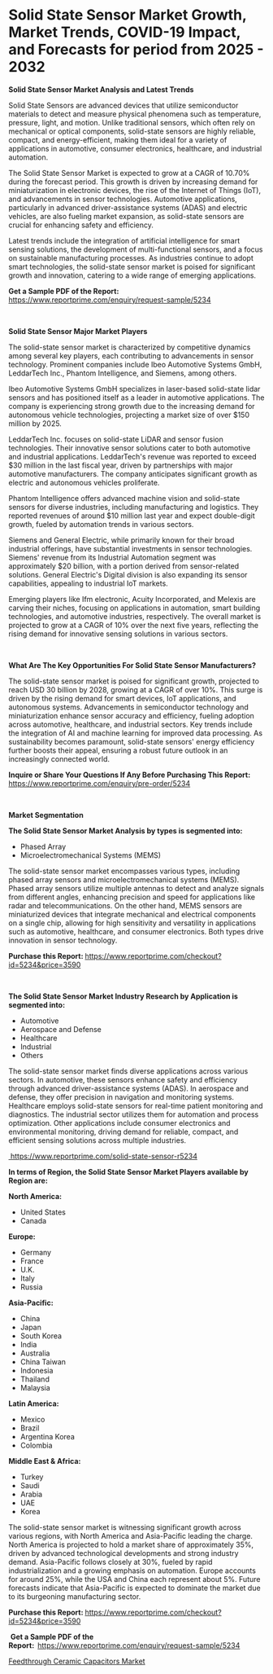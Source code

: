 <p><h1>Solid State Sensor Market Growth, Market Trends, COVID-19 Impact, and Forecasts for period from 2025 - 2032</h1></p><p><strong>Solid State Sensor Market Analysis and Latest Trends</strong></p>
<p><p>Solid State Sensors are advanced devices that utilize semiconductor materials to detect and measure physical phenomena such as temperature, pressure, light, and motion. Unlike traditional sensors, which often rely on mechanical or optical components, solid-state sensors are highly reliable, compact, and energy-efficient, making them ideal for a variety of applications in automotive, consumer electronics, healthcare, and industrial automation.</p><p>The Solid State Sensor Market is expected to grow at a CAGR of 10.70% during the forecast period. This growth is driven by increasing demand for miniaturization in electronic devices, the rise of the Internet of Things (IoT), and advancements in sensor technologies. Automotive applications, particularly in advanced driver-assistance systems (ADAS) and electric vehicles, are also fueling market expansion, as solid-state sensors are crucial for enhancing safety and efficiency. </p><p>Latest trends include the integration of artificial intelligence for smart sensing solutions, the development of multi-functional sensors, and a focus on sustainable manufacturing processes. As industries continue to adopt smart technologies, the solid-state sensor market is poised for significant growth and innovation, catering to a wide range of emerging applications.</p></p>
<p><strong>Get a Sample PDF of the Report:&nbsp;</strong> <a href="https://www.reportprime.com/enquiry/request-sample/5234?utm_campaign=3362&utm_medium=2&utm_source=Github&utm_content=ia&utm_term=19032025&utm_id=solid-state-sensor">https://www.reportprime.com/enquiry/request-sample/5234</a></p>
<p>&nbsp;</p>
<p><strong>Solid State Sensor Major Market Players</strong></p>
<p><p>The solid-state sensor market is characterized by competitive dynamics among several key players, each contributing to advancements in sensor technology. Prominent companies include Ibeo Automotive Systems GmbH, LeddarTech Inc., Phantom Intelligence, and Siemens, among others.</p><p>Ibeo Automotive Systems GmbH specializes in laser-based solid-state lidar sensors and has positioned itself as a leader in automotive applications. The company is experiencing strong growth due to the increasing demand for autonomous vehicle technologies, projecting a market size of over $150 million by 2025.</p><p>LeddarTech Inc. focuses on solid-state LiDAR and sensor fusion technologies. Their innovative sensor solutions cater to both automotive and industrial applications. LeddarTech's revenue was reported to exceed $30 million in the last fiscal year, driven by partnerships with major automotive manufacturers. The company anticipates significant growth as electric and autonomous vehicles proliferate.</p><p>Phantom Intelligence offers advanced machine vision and solid-state sensors for diverse industries, including manufacturing and logistics. They reported revenues of around $10 million last year and expect double-digit growth, fueled by automation trends in various sectors.</p><p>Siemens and General Electric, while primarily known for their broad industrial offerings, have substantial investments in sensor technologies. Siemens' revenue from its Industrial Automation segment was approximately $20 billion, with a portion derived from sensor-related solutions. General Electric's Digital division is also expanding its sensor capabilities, appealing to industrial IoT markets.</p><p>Emerging players like Ifm electronic, Acuity Incorporated, and Melexis are carving their niches, focusing on applications in automation, smart building technologies, and automotive industries, respectively. The overall market is projected to grow at a CAGR of 10% over the next five years, reflecting the rising demand for innovative sensing solutions in various sectors.</p></p>
<p>&nbsp;</p>
<p><strong>What Are The Key Opportunities For Solid State Sensor Manufacturers?</strong></p>
<p><p>The solid-state sensor market is poised for significant growth, projected to reach USD 30 billion by 2028, growing at a CAGR of over 10%. This surge is driven by the rising demand for smart devices, IoT applications, and autonomous systems. Advancements in semiconductor technology and miniaturization enhance sensor accuracy and efficiency, fueling adoption across automotive, healthcare, and industrial sectors. Key trends include the integration of AI and machine learning for improved data processing. As sustainability becomes paramount, solid-state sensors' energy efficiency further boosts their appeal, ensuring a robust future outlook in an increasingly connected world.</p></p>
<p><strong>Inquire or Share Your Questions If Any Before Purchasing This Report:</strong> <a href="https://www.reportprime.com/enquiry/pre-order/5234?utm_campaign=3362&utm_medium=2&utm_source=Github&utm_content=ia&utm_term=19032025&utm_id=solid-state-sensor">https://www.reportprime.com/enquiry/pre-order/5234</a></p>
<p>&nbsp;</p>
<p><strong>Market Segmentation</strong></p>
<p><strong>The Solid State Sensor Market Analysis by types is segmented into:</strong></p>
<p><ul><li>Phased Array</li><li>Microelectromechanical Systems (MEMS)</li></ul></p>
<p><p>The solid-state sensor market encompasses various types, including phased array sensors and microelectromechanical systems (MEMS). Phased array sensors utilize multiple antennas to detect and analyze signals from different angles, enhancing precision and speed for applications like radar and telecommunications. On the other hand, MEMS sensors are miniaturized devices that integrate mechanical and electrical components on a single chip, allowing for high sensitivity and versatility in applications such as automotive, healthcare, and consumer electronics. Both types drive innovation in sensor technology.</p></p>
<p><strong>Purchase this Report:&nbsp;</strong><a href="https://www.reportprime.com/checkout?id=5234&price=3590&utm_campaign=3362&utm_medium=2&utm_source=Github&utm_content=ia&utm_term=19032025&utm_id=solid-state-sensor">https://www.reportprime.com/checkout?id=5234&price=3590</a></p>
<p>&nbsp;</p>
<p><strong>The Solid State Sensor Market Industry Research by Application is segmented into:</strong></p>
<p><ul><li>Automotive</li><li>Aerospace and Defense</li><li>Healthcare</li><li>Industrial</li><li>Others</li></ul></p>
<p><p>The solid-state sensor market finds diverse applications across various sectors. In automotive, these sensors enhance safety and efficiency through advanced driver-assistance systems (ADAS). In aerospace and defense, they offer precision in navigation and monitoring systems. Healthcare employs solid-state sensors for real-time patient monitoring and diagnostics. The industrial sector utilizes them for automation and process optimization. Other applications include consumer electronics and environmental monitoring, driving demand for reliable, compact, and efficient sensing solutions across multiple industries.</p></p>
<p><a href="https://www.reportprime.com/solid-state-sensor-r5234?utm_campaign=3362&utm_medium=2&utm_source=Github&utm_content=ia&utm_term=19032025&utm_id=solid-state-sensor">&nbsp;https://www.reportprime.com/solid-state-sensor-r5234</a></p>
<p><strong>In terms of Region, the Solid State Sensor Market Players available by Region are:</strong></p>
<p>
    <p> <strong> North America: </strong>
        <ul>
            <li>United States</li>
            <li>Canada</li>
        </ul>
        </p> 
    <p> <strong> Europe: </strong>
        <ul>
            <li>Germany</li>
            <li>France</li>
            <li>U.K.</li>
            <li>Italy</li>
            <li>Russia</li>
        </ul>
        </p> 
    <p> <strong> Asia-Pacific: </strong>
        <ul>
            <li>China</li>
            <li>Japan</li>
            <li>South Korea</li>
            <li>India</li>
            <li>Australia</li>
            <li>China Taiwan</li>
            <li>Indonesia</li>
            <li>Thailand</li>
            <li>Malaysia</li>
        </ul>
        </p> 
    <p> <strong> Latin America: </strong>
        <ul>
            <li>Mexico</li>
            <li>Brazil</li>
            <li>Argentina Korea</li>
            <li>Colombia</li>
        </ul>
        </p> 
    <p> <strong> Middle East & Africa: </strong>
        <ul>
            <li>Turkey</li>
            <li>Saudi</li>
            <li>Arabia</li>
            <li>UAE</li>
            <li>Korea</li>
        </ul>
    </p>
    </p>
<p><p>The solid-state sensor market is witnessing significant growth across various regions, with North America and Asia-Pacific leading the charge. North America is projected to hold a market share of approximately 35%, driven by advanced technological developments and strong industry demand. Asia-Pacific follows closely at 30%, fueled by rapid industrialization and a growing emphasis on automation. Europe accounts for around 25%, while the USA and China each represent about 5%. Future forecasts indicate that Asia-Pacific is expected to dominate the market due to its burgeoning manufacturing sector.</p></p>
<p><strong>Purchase this Report: </strong><a href="https://www.reportprime.com/checkout?id=5234&price=3590&utm_campaign=3362&utm_medium=2&utm_source=Github&utm_content=ia&utm_term=19032025&utm_id=solid-state-sensor">https://www.reportprime.com/checkout?id=5234&price=3590</a></p>
<p>&nbsp;<strong>Get a Sample PDF of the Report:&nbsp;&nbsp;</strong><a href="https://www.reportprime.com/enquiry/request-sample/5234?utm_campaign=3362&utm_medium=2&utm_source=Github&utm_content=ia&utm_term=19032025&utm_id=solid-state-sensor">https://www.reportprime.com/enquiry/request-sample/5234</a></p>
<p><strong></strong></p>
<p><p><a href="https://github.com/vigoseiler/Market-Research-Report-List-1/blob/main/feedthrough-ceramic-capacitors-market.md?utm_campaign=3362&utm_medium=2&utm_source=Github&utm_content=ia&utm_term=19032025&utm_id=solid-state-sensor">Feedthrough Ceramic Capacitors Market</a></p></p>